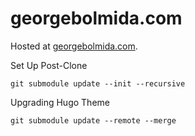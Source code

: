 # georgebolmida.com

Hosted at [georgebolmida.com](https://georgebolmida.com).

Set Up Post-Clone

```
git submodule update --init --recursive
```

Upgrading Hugo Theme

```
git submodule update --remote --merge
```
